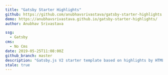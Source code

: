 ```yaml
---
title: "Gatsby Starter Highlights"
github: https://github.com/anubhavsrivastava/gatsby-starter-highlights
demo: https://anubhavsrivastava.github.io/gatsby-starter-highlights/
author: Anubhav Srivastava

ssg:
  - Gatsby
cms:
  - No Cms
date: 2019-05-25T11:08:00Z
github_branch: master
description: "Gatsby.js V2 starter template based on highlights by HTML5 UP"
stale: true
---
```

